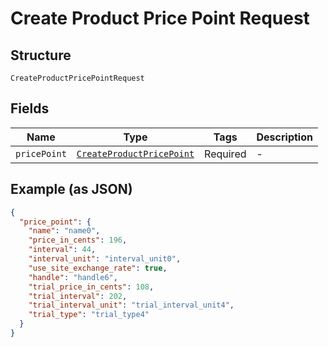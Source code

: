 
# Create Product Price Point Request

## Structure

`CreateProductPricePointRequest`

## Fields

| Name | Type | Tags | Description |
|  --- | --- | --- | --- |
| `pricePoint` | [`CreateProductPricePoint`](../../doc/models/create-product-price-point.md) | Required | - |

## Example (as JSON)

```json
{
  "price_point": {
    "name": "name0",
    "price_in_cents": 196,
    "interval": 44,
    "interval_unit": "interval_unit0",
    "use_site_exchange_rate": true,
    "handle": "handle6",
    "trial_price_in_cents": 108,
    "trial_interval": 202,
    "trial_interval_unit": "trial_interval_unit4",
    "trial_type": "trial_type4"
  }
}
```


